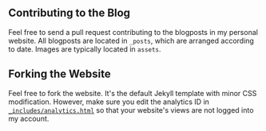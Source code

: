 ## Contributing to the Blog

Feel free to send a pull request contributing to the blogposts in my personal website. All blogposts are located in `_posts`, which are arranged according to date. Images are typically located in `assets`.

## Forking the Website

Feel free to fork the website. It's the default Jekyll template with minor CSS modification. However, make sure you edit the analytics ID in [`_includes/analytics.html`](_includes/analytics.html) so that your website's views are not logged into my account.
